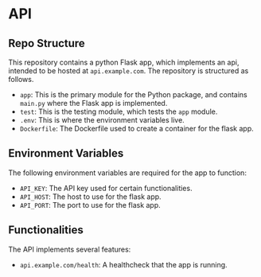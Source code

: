 # API

## Repo Structure

This repository contains a python Flask app, which implements an api, intended
to be hosted at `api.example.com`. The repository is structured as follows.

- `app`: This is the primary module for the Python package, and contains
  `main.py` where the Flask app is implemented.
- `test`: This is the testing module, which tests the `app` module.
- `.env`: This is where the environment variables live.
- `Dockerfile`: The Dockerfile used to create a container for the flask app.

## Environment Variables

The following environment variables are required for the app to function:

- `API_KEY`: The API key used for certain functionalities.
- `API_HOST`: The host to use for the flask app.
- `API_PORT`: The port to use for the flask app.

## Functionalities

The API implements several features:

- `api.example.com/health`: A healthcheck that the app is running.